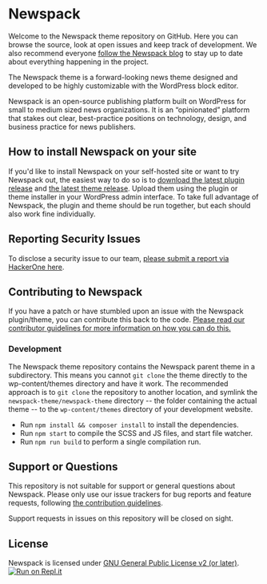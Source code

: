 # Newspack

Welcome to the Newspack theme repository on GitHub. Here you can browse the source, look at open issues and keep track of development. We also recommend everyone [follow the Newspack blog](https://newspack.blog/) to stay up to date about everything happening in the project.

The Newspack theme is a forward-looking news theme designed and developed to be highly customizable with the WordPress block editor.

Newspack is an open-source publishing platform built on WordPress for small to medium sized news organizations. It is an “opinionated” platform that stakes out clear, best-practice positions on technology, design, and business practice for news publishers.

## How to install Newspack on your site

If you'd like to install Newspack on your self-hosted site or want to try Newspack out, the easiest way to do so is to [download the latest plugin release](https://github.com/Automattic/newspack-plugin/releases) and [the latest theme release](https://github.com/Automattic/newspack-theme/releases). Upload them using the plugin or theme installer in your WordPress admin interface. To take full advantage of Newspack, the plugin and theme should be run together, but each should also work fine individually.

## Reporting Security Issues

To disclose a security issue to our team, [please submit a report via HackerOne here](https://hackerone.com/automattic/).

## Contributing to Newspack

If you have a patch or have stumbled upon an issue with the Newspack plugin/theme, you can contribute this back to the code. [Please read our contributor guidelines for more information on how you can do this.](https://github.com/Automattic/newspack-theme/blob/master/.github/CONTRIBUTING.md)

### Development

The Newspack theme repository contains the Newspack parent theme in a subdirectory. This means you cannot `git clone` the theme directly to the wp-content/themes directory and have it work. The recommended approach is to `git clone` the repository to another location, and symlink the `newspack-theme/newspack-theme` directory -- the folder containing the actual theme -- to the `wp-content/themes` directory of your development website.

- Run `npm install && composer install` to install the dependencies.
- Run `npm start` to compile the SCSS and JS files, and start file watcher.
- Run `npm run build` to perform a single compilation run.

## Support or Questions

This repository is not suitable for support or general questions about Newspack. Please only use our issue trackers for bug reports and feature requests, following [the contribution guidelines](https://github.com/Automattic/newspack-theme/blob/master/.github/CONTRIBUTING.md).

Support requests in issues on this repository will be closed on sight.

## License

Newspack is licensed under [GNU General Public License v2 (or later)](https://github.com/Automattic/newspack-theme/blob/master/LICENSE).
[![Run on Repl.it](https://repl.it/badge/github/Automattic/newspack-theme)](https://repl.it/github/Automattic/newspack-theme)